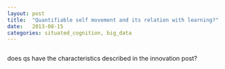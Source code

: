 ```yaml
---
layout: post
title:  "Quantifiable self movement and its relation with learning?"
date:   2013-08-15
categories: situated_cognition, big_data
---
```


![]()

 does qs have the characteristics described in the innovation post?